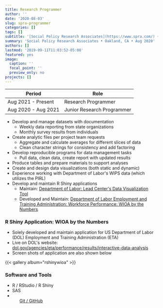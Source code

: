 ```yaml
---
title: Research Programmer
author: ''
date: '2020-08-03'
slug: spra-programmer
categories: []
tags: []
subtitle: '[Social Policy Research Associates](https://www.spra.com/) • Oakland, CA • Aug 2020'
summary: 'Social Policy Research Associates • Oakland, CA • Aug 2020'
authors: []
lastmod: '2019-09-11T11:03:52-05:00'
featured: yes
image:
  caption: ''
  focal_point: ''
  preview_only: no
projects: []
---
```


| Period | Role | 
|------|------| 
|Aug 2021 - Present  | Research Programmer | 
|Aug 2020 - Aug 2021 | Junior Research Programmer |


- Develop and manage datasets with documentation 
  * Weekly data reporting from state organizations
  * Monthly survey results from individuals 
- Create analytic files per project team requests 
  * Aggregate and calculate averages for different slices of data
  * Clean character strings for consistency and add factoring 
- Develop reproducible programs for data management tasks 
  * Pull data, clean data, create report with updated results
- Produce tables and prepare materials to support analyses 
- Create and design data visualizations (both static and dynamic) 
- Experience working with Department of Labor's WIPS data (which utilizes the PIRL)
- Develop and maintain R Shiny applications 
  * Maintain: [Department of Labor: Lead Center's Data Visualization  Tool](https://leadcenter.org/workforce-development/wioa-data-visualization-tool/)
  * Developed and Maintain: [Department of Labor Employment and Training Administration: Workforce Performance: WIOA by the Numbers](https://www.dol.gov/agencies/eta/performance/results/interactive-data-analysis) 



<!-- - Helping prepare portions of reports and proposals, including both writing and data displays --> 

### R Shiny Application: WIOA by the Numbers 

- Solely developed and maintain application for US Department of Labor (DOL) Employment and Training Administration (ETA) 
- Live on DOL's website: [dol.gov/agencies/eta/performance/results/interactive-data-analysis](https://www.dol.gov/agencies/eta/performance/results/interactive-data-analysis) 
- Screen shots of application are also shown below 


{{< gallery album="rshinywioa" >}} 


### Software and Tools
- R / RStudio / R Shiny 
- SAS
- <ul class="network-icon" aria-hidden="true"><a href="https://github.com/mareichler-spra" SPRA GitHub> Git / GitHub <i class="fab fa-github-square"></i></a>


